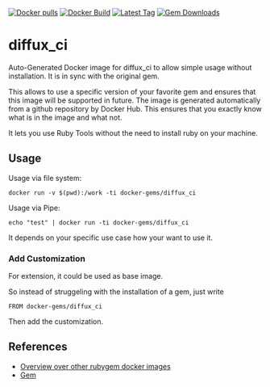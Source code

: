 [![Docker pulls](https://img.shields.io/docker/pulls/rubygem/diffux_ci.svg)](https://hub.docker.com/r/rubygem/diffux_ci/)
[![Docker Build](https://img.shields.io/docker/automated/rubygem/diffux_ci.svg)](https://hub.docker.com/r/rubygem/diffux_ci/)
[![Latest Tag](https://img.shields.io/github/tag/docker-rubygem/diffux_ci.svg)](https://hub.docker.com/r/rubygem/diffux_ci/)
[![Gem Downloads](https://img.shields.io/gem/dt/diffux_ci.svg)](https://rubygems.org/gems/diffux_ci/)
# diffux_ci

Auto-Generated Docker image for diffux_ci to allow simple usage without installation.
It is in sync with the original gem.

This allows to use a specific version of your favorite gem and ensures that this image will be supported in future.
The image is generated automatically from a github repository by Docker Hub.
This ensures that you exactly know what is in the image and what not.

It lets you use Ruby Tools without the need to install ruby on your machine.

## Usage

Usage via file system:

`docker run -v $(pwd):/work -ti docker-gems/diffux_ci`

Usage via Pipe:

`echo "test" | docker run -ti docker-gems/diffux_ci`

It depends on your specific use case how your want to use it.

### Add Customization

For extension, it could be used as base image.

So instead of struggeling with the installation of a gem, just write

`FROM docker-gems/diffux_ci`

Then add the customization.

## References

 - [Overview over other rubygem docker images](https://github.com/thinkbot/docker-rubygem)
 - [Gem](https://rubygems.org/gems/diffux_ci/)
